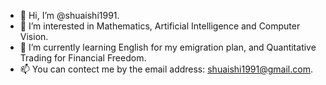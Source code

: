 - 👋 Hi, I’m @shuaishi1991.
- 👀 I’m interested in Mathematics, Artificial Intelligence and Computer Vision.
- 🌱 I’m currently learning English for my emigration plan, and Quantitative Trading for Financial Freedom.
- 📫 You can contect me by the email address: shuaishi1991@gmail.com.

<!---
shuaishi1991/shuaishi1991 is a ✨ special ✨ repository because its `README.md` (this file) appears on your GitHub profile.
You can click the Preview link to take a look at your changes.
--->
